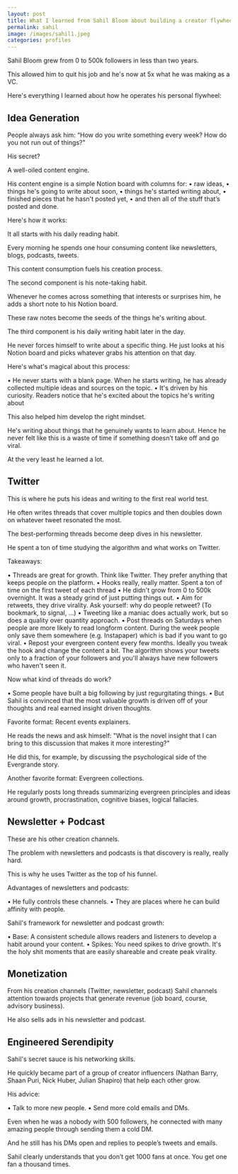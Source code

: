 ```yaml
---
layout: post
title: What I learned from Sahil Bloom about building a creator flywheel
permalink: sahil
image: /images/sahil1.jpeg
categories: profiles
---
```


Sahil Bloom grew from 0 to 500k followers in less than two years. 

This allowed him to quit his job and he's now at 5x what he was making as a VC.

Here's everything I learned about how he operates his personal flywheel:

## Idea Generation

People always ask him: “How do you write something every week? How do you not run out of things?"

His secret?

A well-oiled content engine.

His content engine is a simple Notion board with columns for:
• raw ideas, 
• things he's going to write about soon, 
• things he's started writing about,
• finished pieces that he hasn't posted yet, 
• and then all of the stuff that’s posted and done.

Here's how it works:

It all starts with his daily reading habit.

Every morning he spends one hour consuming content like newsletters, blogs, podcasts, tweets. 

This content consumption fuels his creation process.

The second component is his note-taking habit. 

Whenever he comes across something that interests or surprises him, he adds a short note to his Notion board. 

These raw notes become the seeds of the things he's writing about.

The third component is his daily writing habit later in the day. 

He never forces himself to write about a specific thing. He just looks at his Notion board and picks whatever grabs his attention on that day.

Here's what's magical about this process:

• He never starts with a blank page. When he starts writing, he has already collected multiple ideas and sources on the topic. 
• It's driven by his curiosity. Readers notice that he's excited about the topics he's writing about

This also helped him develop the right mindset.

He's writing about things that he genuinely wants to learn about. Hence he never felt like this is a waste of time if something doesn’t take off and go viral. 

At the very least he learned a lot.

## Twitter

This is where he puts his ideas and writing to the first real world test.

He often writes threads that cover multiple topics and then doubles down on whatever tweet resonated the most. 

The best-performing threads become deep dives in his newsletter.

He spent a ton of time studying the algorithm and what works on Twitter.

Takeaways:

• Threads are great for growth. Think like Twitter. They prefer anything that keeps people on the platform.
• Hooks really, really matter. Spent a ton of time on the first tweet of each thread
• He didn't grow from 0 to 500k overnight. It was a steady grind of just putting things out.
• Aim for retweets, they drive virality. Ask yourself: why do people retweet? (To bookmark, to signal, ...)
• Tweeting like a maniac does actually work, but so does a quality over quantity approach.
• Post threads on Saturdays when people are more likely to read longform content. During the week people only save them somewhere (e.g. Instapaper) which is bad if you want to go viral.
• Repost your evergreen content every few months. Ideally you tweak the hook and change the content a bit. The algorithm shows your tweets only to a fraction of your followers and you'll always have new followers who haven't seen it.

Now what kind of threads do work?

• Some people have built a big following by just regurgitating things. 
• But Sahil is convinced that the most valuable growth is driven off of your thoughts and real earned insight driven thoughts.

Favorite format: Recent events explainers. 

He reads the news and ask himself: "What is the novel insight that I can bring to this discussion that makes it more interesting?" 

He did this, for example, by discussing the psychological side of the Evergrande story.

Another favorite format: Evergreen collections.

He regularly posts long threads summarizing evergreen principles and ideas around growth, procrastination, cognitive biases, logical fallacies.

## Newsletter + Podcast

These are his other creation channels.

The problem with newsletters and podcasts is that discovery is really, really hard.

This is why he uses Twitter as the top of his funnel.

Advantages of newsletters and podcasts:

• He fully controls these channels.
• They are places where he can build affinity with people.

Sahil's framework for newsletter and podcast growth:

• Base: A consistent schedule allows readers and listeners to develop a habit around your content. 
• Spikes: You need spikes to drive growth. It's the holy shit moments that are easily shareable and create peak virality.

## Monetization

From his creation channels (Twitter, newsletter, podcast) Sahil channels attention towards projects that generate revenue (job board, course, advisory business).

He also sells ads in his newsletter and podcast.

## Engineered Serendipity

Sahil's secret sauce is his networking skills.

He quickly became part of a group of creator influencers (Nathan Barry, Shaan Puri, Nick Huber, Julian Shapiro) that help each other grow.

His advice:

• Talk to more new people.
• Send more cold emails and DMs.

Even when he was a nobody with 500 followers, he connected with many amazing people through sending them a cold DM.

And he still has his DMs open and replies to people’s tweets and emails.

Sahil clearly understands that you don’t get 1000 fans at once. You get one fan a thousand times.